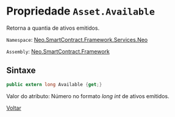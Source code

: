 # Propriedade `Asset.Available`

Retorna a quantia de ativos emitidos.

`Namespace`: [Neo.SmartContract.Framework.Services.Neo](../../neo.md)

`Assembly`: [Neo.SmartContract.Framework](../../../dotnet.md)


## Sintaxe

```c#
public extern long Available {get;}
```

Valor do atributo: Número no formato *long int* de ativos emitidos.



[Voltar](../Asset.md)
